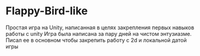 # Flappy-Bird-like
Простая игра на Unity, написанная в целях закрепления первых навыков работы с unity
Игра была написана за пару дней на чистом энтузиазме. Писал ее в основном чтобы закрепить работу с 2d и локальной датой игры
